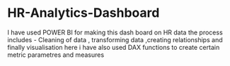 # HR-Analytics-Dashboard
I have used POWER BI for making this dash board on HR data 
the process includes - Cleaning of data , transforming data ,creating relationships and finally  visualisation
here i have also used DAX functions to create certain metric parametres and measures

